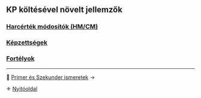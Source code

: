 ## KP költésével növelt jellemzők

### [Harcérték módosítók (HM/CM)](010_08_01_hm_cm.md)

### [Képzettségek](010_08_02_kepzettsegek_99.md)

### [Fortélyok](010_08_03_fortelyok_99.md)

---

🔗 [Primer és Szekunder ismeretek](010_09_primer_szekunder_ismeretek.md) →

⚜️ [Nyitóoldal](start.md#1-karakteralkot%C3%A1s)
